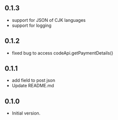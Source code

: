 ## 0.1.3
-   support for JSON of CJK languages
-   support for logging

## 0.1.2
-   fixed bug to access codeApi.getPaymentDetails()

## 0.1.1

-   add field to post json
-   Update README.md

## 0.1.0

-   Initial version.
